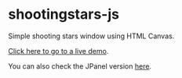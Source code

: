 # shootingstars-js
Simple shooting stars window using HTML Canvas.

[Click here to go to a live demo](https://adriantodt.net/shootingstars/).

You can also check the JPanel version [here](https://github.com/adriantodt/shootingstars-jpanel).
